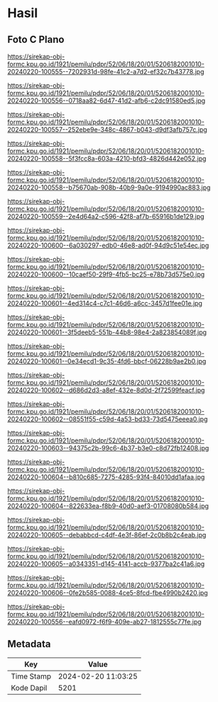 # Hasil

## Foto C Plano

https://sirekap-obj-formc.kpu.go.id/1921/pemilu/pdpr/52/06/18/20/01/5206182001010-20240220-100555--7202931d-98fe-41c2-a7d2-ef32c7b43778.jpg

https://sirekap-obj-formc.kpu.go.id/1921/pemilu/pdpr/52/06/18/20/01/5206182001010-20240220-100556--0718aa82-6d47-41d2-afb6-c2dc91580ed5.jpg

https://sirekap-obj-formc.kpu.go.id/1921/pemilu/pdpr/52/06/18/20/01/5206182001010-20240220-100557--252ebe9e-348c-4867-b043-d9df3afb757c.jpg

https://sirekap-obj-formc.kpu.go.id/1921/pemilu/pdpr/52/06/18/20/01/5206182001010-20240220-100558--5f3fcc8a-603a-4210-bfd3-4826d442e052.jpg

https://sirekap-obj-formc.kpu.go.id/1921/pemilu/pdpr/52/06/18/20/01/5206182001010-20240220-100558--b75670ab-908b-40b9-9a0e-9194990ac883.jpg

https://sirekap-obj-formc.kpu.go.id/1921/pemilu/pdpr/52/06/18/20/01/5206182001010-20240220-100559--2e4d64a2-c596-42f8-af7b-65916b1de129.jpg

https://sirekap-obj-formc.kpu.go.id/1921/pemilu/pdpr/52/06/18/20/01/5206182001010-20240220-100600--6a030297-edb0-46e8-ad0f-94d9c51e54ec.jpg

https://sirekap-obj-formc.kpu.go.id/1921/pemilu/pdpr/52/06/18/20/01/5206182001010-20240220-100600--10caef50-29f9-4fb5-bc25-e78b73d575e0.jpg

https://sirekap-obj-formc.kpu.go.id/1921/pemilu/pdpr/52/06/18/20/01/5206182001010-20240220-100601--4ed314c4-c7c1-46d6-a6cc-3457d1fee01e.jpg

https://sirekap-obj-formc.kpu.go.id/1921/pemilu/pdpr/52/06/18/20/01/5206182001010-20240220-100601--3f5deeb5-551b-44b8-98e4-2a823854089f.jpg

https://sirekap-obj-formc.kpu.go.id/1921/pemilu/pdpr/52/06/18/20/01/5206182001010-20240220-100601--0e34ecd1-9c35-4fd6-bbcf-06228b9ae2b0.jpg

https://sirekap-obj-formc.kpu.go.id/1921/pemilu/pdpr/52/06/18/20/01/5206182001010-20240220-100602--d686d2d3-a8ef-432e-8d0d-2f72599feacf.jpg

https://sirekap-obj-formc.kpu.go.id/1921/pemilu/pdpr/52/06/18/20/01/5206182001010-20240220-100602--08551f55-c59d-4a53-bd33-73d5475eeea0.jpg

https://sirekap-obj-formc.kpu.go.id/1921/pemilu/pdpr/52/06/18/20/01/5206182001010-20240220-100603--94375c2b-99c6-4b37-b3e0-c8d72fb12408.jpg

https://sirekap-obj-formc.kpu.go.id/1921/pemilu/pdpr/52/06/18/20/01/5206182001010-20240220-100604--b810c685-7275-4285-93f4-84010dd1afaa.jpg

https://sirekap-obj-formc.kpu.go.id/1921/pemilu/pdpr/52/06/18/20/01/5206182001010-20240220-100604--822633ea-f8b9-40d0-aef3-01708080b584.jpg

https://sirekap-obj-formc.kpu.go.id/1921/pemilu/pdpr/52/06/18/20/01/5206182001010-20240220-100605--debabbcd-c4df-4e3f-86ef-2c0b8b2c4eab.jpg

https://sirekap-obj-formc.kpu.go.id/1921/pemilu/pdpr/52/06/18/20/01/5206182001010-20240220-100605--a0343351-d145-4141-accb-9377ba2c41a6.jpg

https://sirekap-obj-formc.kpu.go.id/1921/pemilu/pdpr/52/06/18/20/01/5206182001010-20240220-100606--0fe2b585-0088-4ce5-8fcd-fbe4990b2420.jpg

https://sirekap-obj-formc.kpu.go.id/1921/pemilu/pdpr/52/06/18/20/01/5206182001010-20240220-100556--eafd0972-f6f9-409e-ab27-1812555c77fe.jpg


## Metadata

| Key        | Value               |
| ---------- | ------------------- |
| Time Stamp | 2024-02-20 11:03:25 |
| Kode Dapil | 5201                |



